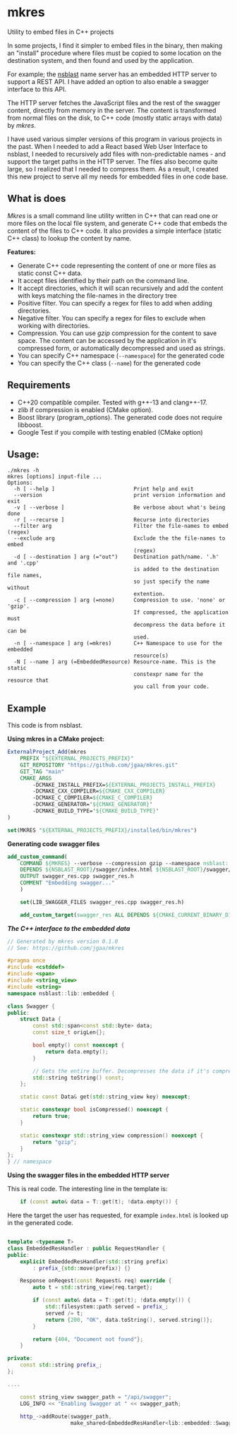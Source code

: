 # mkres
Utility to embed files in C++ projects

In some projects, I find it simpler to embed files in the binary,
then making an "install" procedure where files must be copied
to some location on the destination system, and then found and
used by the application.

For example; the [nsblast](https://github.com/jgaa/nsblast) name server
has an embedded HTTP server to support a REST API. I have added
an option to also enable a swagger interface to this API. 

The HTTP server fetches the JavaScript files
and the rest of the swagger content, directly from memory
in the server. The content is transformed from normal files
on the disk, to C++ code (mostly static arrays with data)
by *mkres*.

I have used various simpler versions of this program in various projects in the past.
When I needed to add a React based Web User Interface to nsblast, I needed
to recursively add files with non-predictable names - and support the target paths
in the HTTP server. The files also become quite large, so I realized that I needed to
compress them. As a result, I created this new project to serve all my needs for
embedded files in one code base.

## What is does

*Mkres* is a small command line utility written in C++ that can read one
or more files on the local file system, and generate C++ code that
embeds the content of the files to C++ code. It also provides a simple
interface (static C++ class) to lookup the content by name.

**Features:**
- Generate C++ code representing the content of one or more files as static const C++ data.
- It accept files identified by their path on the command line.
- It accept directories, which it will scan recursively and add the content with keys matching the file-names in the directory tree
- Positive filter. You can specify a regex for files to add when adding directories.
- Negative filter. You can specify a regex for files to exclude when working with directories.
- Compression. You can use *gzip* compression for the content to save space. The content can be accessed by the application in it's compressed form, or automatically decompressed and used as strings.
- You can specify C++ namespace (`--namespace`) for the generated code
- You can specify the C++ class (`--name`) for the generated code


## Requirements
- C++20 compatible compiler. Tested with g++-13 and clang++-17.
- zlib if compression is enabled (CMake option).
- Boost library (program_options). The generated code does not require libboost.
- Google Test if you compile with testing enabled (CMake option)

## Usage:
```
./mkres -h
mkres [options] input-file ...
Options:
  -h [ --help ]                         Print help and exit
  --version                             print version information and exit
  -v [ --verbose ]                      Be verbose about what's being done
  -r [ --recurse ]                      Recurse into directories
  --filter arg                          Filter the file-names to embed (regex)
  --exclude arg                         Exclude the the file-names to embed 
                                        (regex)
  -d [ --destination ] arg (="out")     Destination path/name. '.h' and '.cpp' 
                                        is added to the destination file names,
                                        so just specify the name without 
                                        extention.
  -c [ --compression ] arg (=none)      Compression to use. 'none' or 'gzip'. 
                                        If compressed, the application must 
                                        decompress the data before it can be 
                                        used.
  -n [ --namespace ] arg (=mkres)       C++ Namespace to use for the embedded 
                                        resource(s)
  -N [ --name ] arg (=EmbeddedResource) Resource-name. This is the static 
                                        constexpr name for the resource that 
                                        you call from your code.
```


## Example

This code is from nsblast.

**Using mkres in a CMake project:**
```cmake
ExternalProject_Add(mkres
    PREFIX "${EXTERNAL_PROJECTS_PREFIX}"
    GIT_REPOSITORY "https://github.com/jgaa/mkres.git"
    GIT_TAG "main"
    CMAKE_ARGS
        -DCMAKE_INSTALL_PREFIX=${EXTERNAL_PROJECTS_INSTALL_PREFIX}
        -DCMAKE_CXX_COMPILER=${CMAKE_CXX_COMPILER}
        -DCMAKE_C_COMPILER=${CMAKE_C_COMPILER}
        -DCMAKE_GENERATOR='${CMAKE_GENERATOR}'
        -DCMAKE_BUILD_TYPE='${CMAKE_BUILD_TYPE}'
)

set(MKRES "${EXTERNAL_PROJECTS_PREFIX}/installed/bin/mkres")
```

**Generating code swagger files**
```cmake
add_custom_command(
    COMMAND ${MKRES} --verbose --compression gzip --namespace nsblast::lib::embedded --name Swagger --destination swagger_res --exclude '.*\\.map' ${NSBLAST_ROOT}/swagger/*
    DEPENDS ${NSBLAST_ROOT}/swagger/index.html ${NSBLAST_ROOT}/swagger/swagger.yaml mkres
    OUTPUT swagger_res.cpp swagger_res.h
    COMMENT "Embedding swagger..."
    )

    set(LIB_SWAGGER_FILES swagger_res.cpp swagger_res.h)

    add_custom_target(swagger_res ALL DEPENDS ${CMAKE_CURRENT_BINARY_DIR}/swagger_res.cpp)

```

***The C++ interface to the embedded data***
```C++ This is the generated header file
// Generated by mkres version 0.1.0
// See: https://github.com/jgaa/mkres

#pragma once
#include <cstddef>
#include <span>
#include <string_view>
#include <string>
namespace nsblast::lib::embedded {

class Swagger {
public:
    struct Data {
        const std::span<const std::byte> data;
        const size_t origLen{};

        bool empty() const noexcept {
            return data.empty();
        }

        // Gets the entire buffer. Decompresses the data if it's compressed.
        std::string toString() const;
    };

    static const Data& get(std::string_view key) noexcept;

    static constexpr bool isCompressed() noexcept {
        return true;
    }

    static constexpr std::string_view compression() noexcept {
        return "gzip";
    }
};
} // namespace


```

**Using the swagger files in the embedded HTTP server**

This is real code. The interesting line in the template is:
```C++
    if (const auto& data = T::get(t); !data.empty()) {
```
Here the target the user has requested, for example `index.html` is
looked up in the generated code. 

```C++

template <typename T>
class EmbeddedResHandler : public RequestHandler {
public:
    explicit EmbeddedResHandler(std::string prefix)
        : prefix_{std::move(prefix)} {}

    Response onReqest(const Request& req) override {
        auto t = std::string_view{req.target};

        if (const auto& data = T::get(t); !data.empty()) {
            std::filesystem::path served = prefix_;
            served /= t;
            return {200, "OK", data.toString(), served.string()};
        }

        return {404, "Document not found"};
    }

private:
    const std::string prefix_;
};

....

    const string_view swagger_path = "/api/swagger";
    LOG_INFO << "Enabling Swagger at " << swagger_path;
    
    http_->addRoute(swagger_path,
                    make_shared<EmbeddedResHandler<lib::embedded::Swagger>>("/api/swagger"));

```

